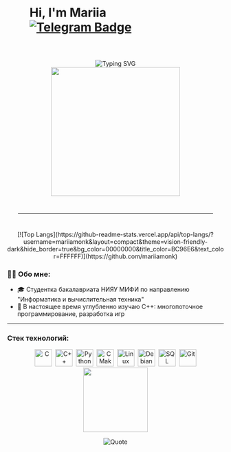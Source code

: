 <div style="display: flex; flex-wrap: wrap; align-items: center; justify-content: center; gap: 40px; max-width: 1200px; margin: 0 auto;">
  <!-- Левый блок (текст) -->
  <h1 style="margin-top: 20px;">
      Hi, I'm Mariia
     <div style="flex: 1; min-width: 400px;">
    <div id="badges">
      <a href="https://t.me/marshrutkatg">
        <img src="https://img.shields.io/badge/Telegram-2CA5E0?style=for-the-badge&logo=telegram&logoColor=white" alt="Telegram Badge"/>
      </a>
    </div>
   </h1>
    
   <div>
      <img src="https://readme-typing-svg.herokuapp.com?font=Fira+Code&pause=1000&color=876c99&width=435&lines=Computer+science+MEPhI+student;C%2B%2B+developer;(ﾉ◕ヮ◕)ﾉ*:･ﾟ✧" alt="Typing SVG" />
    </div>
  </div>
  
  <!-- Правый блок (изображение) -->
  <div style="flex: 1; min-width: 300px; text-align: center;">
    <img src="https://media.giphy.com/media/v1.Y2lkPWVjZjA1ZTQ3aXFiZ2trMjFmOGR4a3NibWwxNW42ZmpibHl2ZzJnaHZwYmY3anB5MiZlcD12MV9naWZzX3NlYXJjaCZjdD1n/PeOnYlW8AmjcQEc2bZ/giphy.gif" width="300"/>
  </div>
</div>

<hr style="margin: 40px auto; max-width: 90%;">

<div align="center">
  [![Top Langs](https://github-readme-stats.vercel.app/api/top-langs/?username=mariiamonk&layout=compact&theme=vision-friendly-dark&hide_border=true&bg_color=00000000&title_color=BC96E6&text_color=FFFFFF)](https://github.com/mariiamonk)
</div>

### :woman_technologist: Обо мне:
- 🎓 Студентка бакалавриата НИЯУ МИФИ по направлению "Информатика и вычислительная техника"
- 🌱 В настоящее время углубленно изучаю С++: многопоточное программирование, разработка игр

---

### Стек технологий:
<div align="center">
  <img src="https://cdn.jsdelivr.net/gh/devicons/devicon/icons/c/c-original.svg" title="C" alt="C" width="40" height="40"/>&nbsp;
  <img src="https://cdn.jsdelivr.net/gh/devicons/devicon/icons/cplusplus/cplusplus-original.svg" title="C++" alt="C++" width="40" height="40"/>&nbsp;
  <img src="https://cdn.jsdelivr.net/gh/devicons/devicon/icons/python/python-original.svg" title="Python" alt="Python" width="40" height="40"/>&nbsp;
  <img src="https://cdn.jsdelivr.net/gh/devicons/devicon/icons/cmake/cmake-original.svg" title="CMake" alt="CMake" width="40" height="40"/>&nbsp;
  <img src="https://cdn.jsdelivr.net/gh/devicons/devicon/icons/linux/linux-original.svg" title="Linux" alt="Linux" width="40" height="40"/>&nbsp;
  <img src="https://cdn.jsdelivr.net/gh/devicons/devicon/icons/debian/debian-original.svg" title="Debian" alt="Debian" width="40" height="40"/>&nbsp;
  <img src="https://cdn.jsdelivr.net/gh/devicons/devicon/icons/mysql/mysql-original.svg" title="SQL" alt="SQL" width="40" height="40"/>&nbsp;
  <img src="https://cdn.jsdelivr.net/gh/devicons/devicon/icons/git/git-original.svg" title="Git" alt="Git" width="40" height="40"/>
</div>

<div id="im" align="center">
  <img src="https://media.giphy.com/media/v1.Y2lkPWVjZjA1ZTQ3emI1djBmejhsZGI2ZzJsZHJicmtkZTgwb3FhanhuNjV4MnM0eGtwMCZlcD12MV9naWZzX3NlYXJjaCZjdD1n/KheRlOh6HLhoDRFw1O/giphy.gif" width="150"/>
</div>
<div align="center">
  
  ![Quote](https://quotes-github-readme.vercel.app/api?type=horizontal&theme=radical)
</div>


